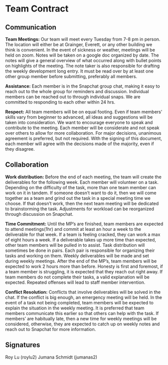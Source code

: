 # Team Contract

## Communication

**Team Meetings:** 
Our team will meet every Tuesday from 7-8 pm in person. The location will either be at Grainger, Everett, or any other building we think is convenient. In the event of sickness or weather, meetings will be held on zoom. Notes will be taken on a google doc organized by date. The notes will give a general overview of what occurred along with bullet points on highlights of the meeting. The note taker is also responsible for drafting the weekly development long entry. It must be read over by at least one other group member before submitting, preferably all members.

**Assistance:** 
Each member is in the Snapchat group chat, making it easy to reach out to the whole group for reminders and discussion. Individual members can be reached out to through individual snaps. We are committed to responding to each other within 24 hrs. 

**Respect:** 
All team members will be on equal footing. Even if team members' skills vary from beginner to advanced, all ideas and suggestions will be taken into consideration. We want to encourage everyone to speak and contribute to the meeting. Each member will be considerate and not speak over others to allow for more collaboration. For major decisions, unanimous agreement is preferred, but not required. With the signing of this document, each member will agree with the decisions made of the majority, even if they disagree.


## Collaboration

**Work distribution:**
Before the end of each meeting, the team will create the deliverables for the following week. Each member will volunteer on a task. Depending on the difficulty of the task, more than one team member can work on it in tandem. If someone doesn’t want to do it, then we will come together as a team and grind out the task in a special meeting time we choose. If that doesn’t work, then the next team meeting will be dedicated to brainstorming the task. Adjustments for workload can be reorganized through discussion on Snapchat.

**Time Commitment:**
Until the MP’s are finished, team members are expected to attend meetings(1hr) and commit at least an hour a week to the deliverable for that week. If a team is feeling cracked, they can work a max of eight hours a week. If a deliverable takes up more time than expected, other team members will be pulled in to assist. Task distribution will sometimes be done in pairs. Each pair is responsible for organizing their tasks and working on them. Weekly deliverables will be made and set during weekly meetings. 
After the end of the MP’s, team members will be expected to work 2 hours more than before.
Honesty is first and foremost, if a team member is struggling, it is expected that they reach out right away. If team members do not complete their tasks, a valid explanation will be expected. Repeated offenses will lead to staff member intervention. 

**Conflict Resolution:**
Conflicts that involve deliverables will be solved in the chat. If the conflict is big enough, an emergency meeting will be held. In the event of a task not being completed, team members will be expected to explain the situation in the weekly meeting. It is preferred that team members communicate this earlier so that others can help with the task. If members’ are habitually late, then a new time for weekly meetings will be considered, otherwise, they are expected to catch up on weekly notes and reach out to Snapchat for more information. 


## Signatures
Roy Lu (roylu2)
Jumana Schmidt (jumanas2)